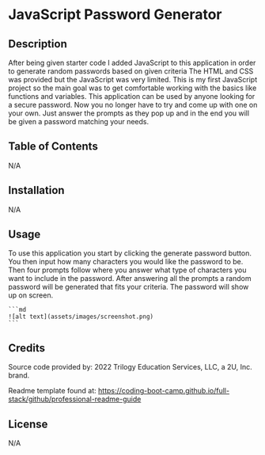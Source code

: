 # JavaScript Password Generator

## Description

After being given starter code I added JavaScript to this application in order to generate random passwords based on given criteria  The HTML and CSS was provided but the JavaScript was very limited. This is my first JavaScript project so the main goal was to get comfortable working with the basics like functions and variables.  This application can be used by anyone looking for a secure password. Now you no longer have to try and come up with one on your own. Just answer the prompts as they pop up and in the end you will be given a password matching your needs.

## Table of Contents

N/A

## Installation

N/A

## Usage

To use this application you start by clicking the generate password button. You then input how many characters you would like the password to be. Then four prompts follow where you answer what type of characters you want to include in the password. After answering all the prompts a random password will be generated that fits your criteria. The password will show up on screen.

    ```md
    ![alt text](assets/images/screenshot.png)
    ```

## Credits

Source code provided by: 2022 Trilogy Education Services, LLC, a 2U, Inc. brand. 

Readme template found at: https://coding-boot-camp.github.io/full-stack/github/professional-readme-guide

## License

N/A
